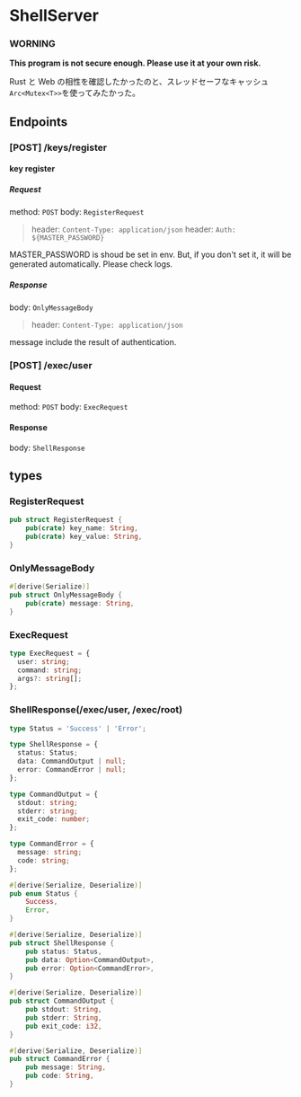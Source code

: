 # ShellServer

### WORNING

**This program is not secure enough. Please use it at your own risk.**

Rust と Web の相性を確認したかったのと、スレッドセーフなキャッシュ`Arc<Mutex<T>>`を使ってみたかった。

## Endpoints

### [POST] /keys/register

#### key register

##### Request

method: `POST`
body: `RegisterRequest`

> header: `Content-Type: application/json`
> header: `Auth: ${MASTER_PASSWORD}`

MASTER_PASSWORD is shoud be set in env. But, if you don't set it, it will be generated automatically. Please check logs.

##### Response

body: `OnlyMessageBody`

> header: `Content-Type: application/json`

message include the result of authentication.

### [POST] /exec/user

#### Request

method: `POST`
body: `ExecRequest`

#### Response

body: `ShellResponse`

## types

### RegisterRequest

```rs
pub struct RegisterRequest {
    pub(crate) key_name: String,
    pub(crate) key_value: String,
}
```

### OnlyMessageBody

```rs
#[derive(Serialize)]
pub struct OnlyMessageBody {
    pub(crate) message: String,
}
```

### ExecRequest

```ts
type ExecRequest = {
  user: string;
  command: string;
  args?: string[];
};
```

### ShellResponse(/exec/user, /exec/root)

```ts
type Status = 'Success' | 'Error';

type ShellResponse = {
  status: Status;
  data: CommandOutput | null;
  error: CommandError | null;
};

type CommandOutput = {
  stdout: string;
  stderr: string;
  exit_code: number;
};

type CommandError = {
  message: string;
  code: string;
};
```

```rs
#[derive(Serialize, Deserialize)]
pub enum Status {
    Success,
    Error,
}

#[derive(Serialize, Deserialize)]
pub struct ShellResponse {
    pub status: Status,
    pub data: Option<CommandOutput>,
    pub error: Option<CommandError>,
}

#[derive(Serialize, Deserialize)]
pub struct CommandOutput {
    pub stdout: String,
    pub stderr: String,
    pub exit_code: i32,
}

#[derive(Serialize, Deserialize)]
pub struct CommandError {
    pub message: String,
    pub code: String,
}
```
